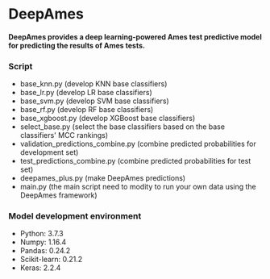 # DeepAmes
#### DeepAmes provides a deep learning-powered Ames test predictive model for predicting the results of Ames tests.

### Script
  - base_knn.py (develop KNN base classifiers)
  - base_lr.py (develop LR base classifiers)
  - base_svm.py (develop SVM base classifiers)
  - base_rf.py (develop RF base classifiers)
  - base_xgboost.py (develop XGBoost base classifiers)
  - select_base.py (select the base classifiers based on the base classifiers' MCC rankings)
  - validation_predictions_combine.py (combine predicted probabilities for development set)
  - test_predictions_combine.py (combine predicted probabilities for test set)  
  - deepames_plus.py (make DeepAmes predictions)
  - main.py (the main script need to modity to run your own data using the DeepAmes framework)

### Model development environment
- Python: 3.7.3
- Numpy: 1.16.4
- Pandas: 0.24.2
- Scikit-learn: 0.21.2
- Keras: 2.2.4




